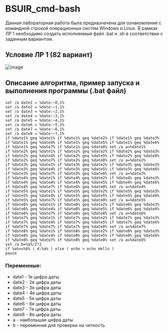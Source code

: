 # BSUIR_cmd-bash
Данная лабораторная работа была предназначена для ознакомления с командной строкой операционных систем Windows и Linux. В рамках ЛР 1 необходимо создать исполняемый файл .bat и .sh в соответствии с заданным вариантом.
## Условие ЛР 1 (82 вариант)
![image](https://github.com/iis-32170x/RPIIS/assets/147264756/ccad6678-8eec-4af5-a0d9-fbaed95b1c83)
## Описание алгоритма, пример запуска и выполнения программы (.bat файл)
```@echo off
set /a date1 = %date:~0,1%
set /a date2 = %date:~1,1%
set /a date3 = %date:~2,1%
set /a date4 = %date:~3,1%
set /a date5 = %date:~4,1%
set /a date6 = %date:~5,1%
set /a date7 = %date:~6,1%
set /a date8 = %date:~7,1%
if %date1% geq %date1% if %date1% geq %date2% if %date1% geq %date3% if %date1% geq %date4% if %date1% geq %date5% if %date1% geq %date6% if %date1% geq %date7% if %date1% geq %date8% set /a a=%date1%
if %date2% geq %date1% if %date2% geq %date2% if %date2% geq %date3% if %date2% geq %date4% if %date2% geq %date5% if %date2% geq %date6% if %date2% geq %date7% if %date2% geq %date8% set /a a=%date2%
if %date3% geq %date1% if %date3% geq %date2% if %date3% geq %date3% if %date3% geq %date4% if %date3% geq %date5% if %date3% geq %date6% if %date3% geq %date7% if %date3% geq %date8% set /a a=%date3%
if %date4% geq %date1% if %date4% geq %date2% if %date4% geq %date3% if %date4% geq %date4% if %date4% geq %date5% if %date4% geq %date6% if %date4% geq %date7% if %date4% geq %date8% set /a a=%date4%
if %date5% geq %date1% if %date5% geq %date2% if %date5% geq %date3% if %date5% geq %date4% if %date5% geq %date5% if %date5% geq %date6% if %date5% geq %date7% if %date5% geq %date8% set /a a=%date5%
if %date6% geq %date1% if %date6% geq %date2% if %date6% geq %date3% if %date6% geq %date4% if %date6% geq %date5% if %date6% geq %date6% if %date6% geq %date7% if %date6% geq %date8% set /a a=%date6%
if %date7% geq %date1% if %date7% geq %date2% if %date7% geq %date3% if %date7% geq %date4% if %date7% geq %date5% if %date7% geq %date6% if %date7% geq %date7% if %date7% geq %date8% set /a a=%date7%
if %date8% geq %date1% if %date8% geq %date2% if %date8% geq %date3% if %date8% geq %date4% if %date8% geq %date5% if %date8% geq %date6% if %date8% geq %date7% if %date8% geq %date8% set /a a=%date8%
set /a b=%a%/2*2
if %a%==%b% ( d:%a% ) else ( echo > echo Hello )
pause
```
### Переменные:
- date1 - 1я цифра даты
- date2 - 2я цифра даты
- date3 - 3я цифра даты
- date4 - 4я цифра даты
- date5 - 5я цифра даты
- date6 - 6я цифра даты
- date7 - 7я цифра даты
- date8 - 8я цифра даты
- a - наибольшая цифра даты
- b - переменная для проверки на четность
